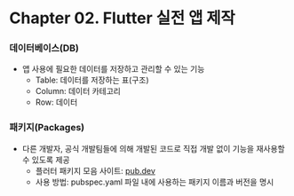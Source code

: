# Chapter 02. Flutter 실전 앱 제작

### 데이터베이스(DB)
- 앱 사용에 필요한 데이터를 저장하고 관리할 수 있는 기능
    - Table: 데이터를 저장하는 표(구조)
    - Column: 데이터 카테고리
    - Row: 데이터

### 패키지(Packages)
- 다른 개발자, 공식 개발팀들에 의해 개발된 코드로 직접 개발 없이 기능을 재사용할 수 있도록 제공
    - 플러터 패키지 모음 사이트: [pub.dev](https://pub.dev)
    - 사용 방법: pubspec.yaml 파일 내에 사용하는 패키지 이름과 버전을 명시
